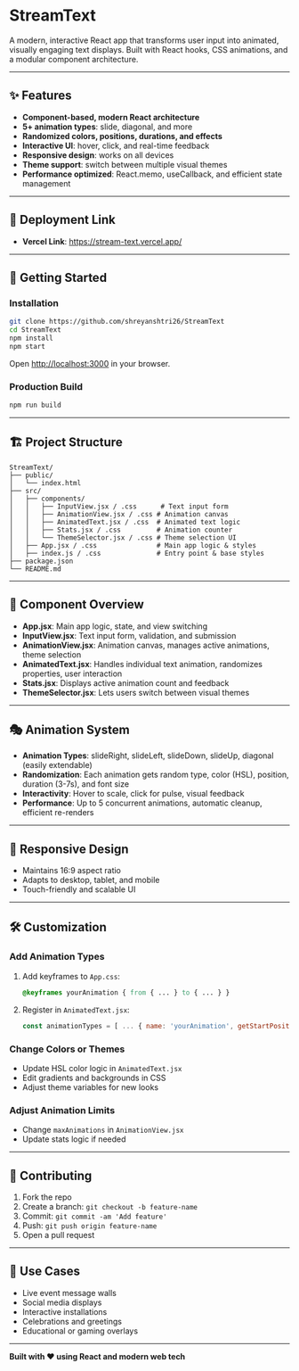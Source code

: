 # StreamText

A modern, interactive React app that transforms user input into animated, visually engaging text displays. Built with React hooks, CSS animations, and a modular component architecture.

---

## ✨ Features

- **Component-based, modern React architecture**
- **5+ animation types**: slide, diagonal, and more
- **Randomized colors, positions, durations, and effects**
- **Interactive UI**: hover, click, and real-time feedback
- **Responsive design**: works on all devices
- **Theme support**: switch between multiple visual themes
- **Performance optimized**: React.memo, useCallback, and efficient state management

---

## 🚀 Deployment Link

- **Vercel Link**: https://stream-text.vercel.app/

---

## 🚀 Getting Started


### Installation
```bash
git clone https://github.com/shreyanshtri26/StreamText
cd StreamText
npm install
npm start
```
Open [http://localhost:3000](http://localhost:3000) in your browser.

### Production Build
```bash
npm run build
```

---

## 🏗️ Project Structure

```
StreamText/
├── public/
│   └── index.html
├── src/
│   ├── components/
│   │   ├── InputView.jsx / .css      # Text input form
│   │   ├── AnimationView.jsx / .css # Animation canvas
│   │   ├── AnimatedText.jsx / .css  # Animated text logic
│   │   ├── Stats.jsx / .css         # Animation counter
│   │   └── ThemeSelector.jsx / .css # Theme selection UI
│   ├── App.jsx / .css               # Main app logic & styles
│   ├── index.js / .css              # Entry point & base styles
├── package.json
└── README.md
```

---

## 🎯 Component Overview

- **App.jsx**: Main app logic, state, and view switching
- **InputView.jsx**: Text input form, validation, and submission
- **AnimationView.jsx**: Animation canvas, manages active animations, theme selection
- **AnimatedText.jsx**: Handles individual text animation, randomizes properties, user interaction
- **Stats.jsx**: Displays active animation count and feedback
- **ThemeSelector.jsx**: Lets users switch between visual themes

---

## 🎭 Animation System

- **Animation Types**: slideRight, slideLeft, slideDown, slideUp, diagonal (easily extendable)
- **Randomization**: Each animation gets random type, color (HSL), position, duration (3-7s), and font size
- **Interactivity**: Hover to scale, click for pulse, visual feedback
- **Performance**: Up to 5 concurrent animations, automatic cleanup, efficient re-renders

---

## 📱 Responsive Design

- Maintains 16:9 aspect ratio
- Adapts to desktop, tablet, and mobile
- Touch-friendly and scalable UI

---

## 🛠️ Customization

### Add Animation Types
1. Add keyframes to `App.css`:
   ```css
   @keyframes yourAnimation { from { ... } to { ... } }
   ```
2. Register in `AnimatedText.jsx`:
   ```js
   const animationTypes = [ ... { name: 'yourAnimation', getStartPosition: ... } ];
   ```

### Change Colors or Themes
- Update HSL color logic in `AnimatedText.jsx`
- Edit gradients and backgrounds in CSS
- Adjust theme variables for new looks

### Adjust Animation Limits
- Change `maxAnimations` in `AnimationView.jsx`
- Update stats logic if needed

---




## 🤝 Contributing

1. Fork the repo
2. Create a branch: `git checkout -b feature-name`
3. Commit: `git commit -am 'Add feature'`
4. Push: `git push origin feature-name`
5. Open a pull request

---

## 🎯 Use Cases

- Live event message walls
- Social media displays
- Interactive installations
- Celebrations and greetings
- Educational or gaming overlays



---

**Built with ❤️ using React and modern web tech**
